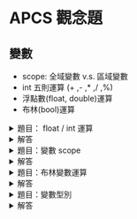 # APCS 觀念題

## 變數
- scope: 全域變數 v.s. 區域變數
- int 五則運算 (+ ,- ,* ,/ ,%)
- 浮點數(float, double)運算
- 布林(bool)運算

<details>
<summary>題目： float / int 運算</summary>

- 問 w, x, y, z 哪些相同
   ```c
   int a = 7, b = 3;
   float w = a / 2 / b * 1.0;
   float x = a / b / 2.0;
   float y = a / 2 / b;
   float z = 1.0 * a / 2 / b;
   ```
</details>
<details>
<summary>解答</summary>

- Ａ: w, x, y
- 重點觀念
    1. 跟數學一樣，先乘除，後加減
    2. 運算順序也跟數學一樣，從左至右
    3. 輸出依據變數在宣告時的型態
    4. 整數和整數除法的結果
    5. 浮點數除法結果
</details>

        
<details>
<summary>題目：變數 scope</summary>

- 詢問輸出結果
    
    ```c
    int a = 30;
    void b() {
        int a = 20;
    }
    int main() {
        int a = 10;
        b();
        printf ("%d ", a);
    }
    ```
</details>
<details>
<summary>解答</summary>

- A: 10
- 重點觀念
    1. 全域變數可在任何區域被使用
    2. 宣告的變數，若有同名，則以局部變數優先
</details>
<details>
<summary>題目：布林變數運算</summary>

- 如果 `!x1 && !x2 && !x3` 為 True 且 x1 為 False, 問 x2 和 x3 應該為多少
</details>
<details>
<summary>解答</summary>

- A: False, False
- 重點觀念
    1. && 是AND的意思，當左右兩邊皆為真或假時，為Ture
    2. !是真假轉換符
</details>
<details>
<summary>題目：變數型別</summary>

- (a)和(b)誰對誰錯？
    - (a) i 偶數輸出 4
    - (b) i 奇數輸出 11
    
    ```c
    void func() {
        int b = 10, i;
        float a = 47;
        for (i = 0; i < 10; i++) {
            b = a / b;
            printf("%d", b);
        }
    }
    ```
</details>

<details>
<summary>解答</summary>

- A: (a), (b)都對
- 重點觀念
    1. 輸出依據變數在宣告時的型態
    2. 整數會無條件捨去小數點
</details>
